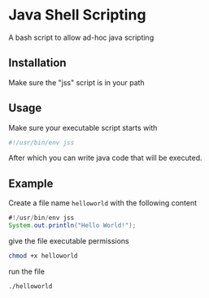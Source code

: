 Java Shell Scripting
====================

A bash script to allow ad-hoc java scripting

Installation
------------

Make sure the "jss" script is in your path

Usage
-----

Make sure your executable script starts with

```bash
#!/usr/bin/env jss
```

After which you can write java code that will be executed.

Example
-------

Create a file name `helloworld` with the following content

```java
#!/usr/bin/env jss
System.out.println("Hello World!");
```

give the file executable permissions

```bash
chmod +x helloworld
```

run the file

```bash
./helloworld
```

